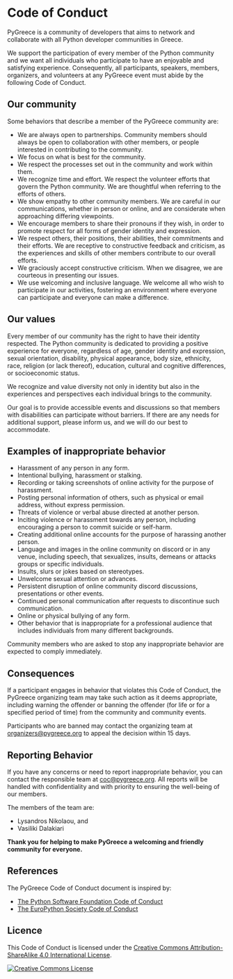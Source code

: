 # Code of Conduct

PyGreece is a community of developers that aims to network and collaborate with all Python
developer communities in Greece.

We support the participation of every member of the Python community and we want all
individuals who participate to have an enjoyable and satisfying experience. Consequently,
all participants, speakers, members, organizers, and volunteers at any PyGreece event must
abide by the following Code of Conduct.

## Our community

Some behaviors that describe a member of the PyGreece community are:

- We are always open to partnerships. Community members should always be open to
    collaboration with other members, or people interested in contributing to the
    community.
- We focus on what is best for the community.
- We respect the processes set out in the community and work within them.
- We recognize time and effort. We respect the volunteer efforts that govern the Python
    community. We are thoughtful when referring to the efforts of others.
- We show empathy to other community members. We are careful in our communications,
    whether in person or online, and are considerate when approaching differing
    viewpoints.
- We encourage members to share their pronouns if they wish, in order to promote respect
    for all forms of gender identity and expression.
- We respect others, their positions, their abilities, their commitments and their
    efforts. We are receptive to constructive feedback and criticism, as the experiences
    and skills of other members contribute to our overall efforts.
- We graciously accept constructive criticism. When we disagree, we are courteous in
    presenting our issues.
- We use welcoming and inclusive language. We welcome all who wish to participate in our
    activities, fostering an environment where everyone can participate and everyone can
    make a difference.

## Our values

Every member of our community has the right to have their identity respected. The Python
community is dedicated to providing a positive experience for everyone, regardless of age,
gender identity and expression, sexual orientation, disability, physical appearance, body
size, ethnicity, race, religion (or lack thereof), education, cultural and cognitive
differences, or socioeconomic status.

We recognize and value diversity not only in identity but also in the experiences and
perspectives each individual brings to the community.

Our goal is to provide accessible events and discussions so that members with disabilities
can participate without barriers. If there are any needs for additional support, please
inform us, and we will do our best to accommodate.

## Examples of inappropriate behavior

- Harassment of any person in any form.
- Intentional bullying, harassment or stalking.
- Recording or taking screenshots of online activity for the purpose of harassment.
- Posting personal information of others, such as physical or email address, without
    express permission.
- Threats of violence or verbal abuse directed at another person.
- Inciting violence or harassment towards any person, including encouraging a person to
    commit suicide or self-harm.
- Creating additional online accounts for the purpose of harassing another person.
- Language and images in the online community on discord or in any venue, including
    speech, that sexualizes, insults, demeans or attacks groups or specific individuals.
- Insults, slurs or jokes based on stereotypes.
- Unwelcome sexual attention or advances.
- Persistent disruption of online community discord discussions, presentations or other
    events.
- Continued personal communication after requests to discontinue such communication.
- Online or physical bullying of any form.
- Other behavior that is inappropriate for a professional audience that includes
    individuals from many different backgrounds.

Community members who are asked to stop any inappropriate behavior are expected to comply
immediately.

## Consequences

If a participant engages in behavior that violates this Code of Conduct, the PyGreece
organizing team may take such action as it deems appropriate, including warning the
offender or banning the offender (for life or for a specified period of time) from the
community and community events.

Participants who are banned may contact the organizing team at
[organizers@pygreece.org](mailto:organizers@pygreece.org) to appeal the decision within 15
days.

## Reporting Behavior

If you have any concerns or need to report inappropriate behavior, you can contact the
responsible team at [coc@pygreece.org](mailto:coc@pygreece.org). All reports will be
handled with confidentiality and with priority to ensuring the well-being of our members.

The members of the team are:

- Lysandros Nikolaou, and
- Vasiliki Dalakiari

**Thank you for helping to make PyGreece a welcoming and friendly community for
everyone.**

## References

The PyGreece Code of Conduct document is inspired by:

- [The Python Software Foundation Code of Conduct](https://policies.python.org/python.org/code-of-conduct)
- [The EuroPython Society Code of Conduct](https://www.europython-society.org/coc/)

## Licence

This Code of Conduct is licensed under the
[Creative Commons Attribution-ShareAlike 4.0 International License](https://creativecommons.org/licenses/by-sa/4.0/).

[![Creative Commons License](https://licensebuttons.net/l/by-sa/3.0/88x31.png)](http://creativecommons.org/licenses/by-sa/4.0/)
